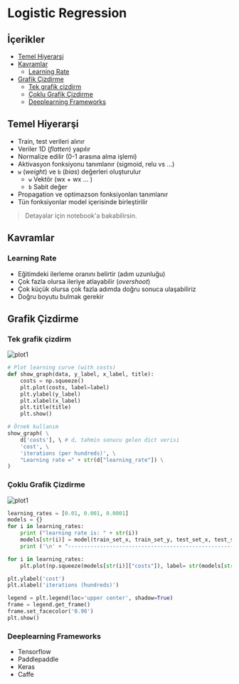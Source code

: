 # Logistic Regression <!-- omit in toc -->

## İçerikler <!-- omit in toc -->

- [Temel Hiyerarşi](#temel-hiyerar%c5%9fi)
- [Kavramlar](#kavramlar)
  - [Learning Rate](#learning-rate)
- [Grafik Çizdirme](#grafik-%c3%87izdirme)
  - [Tek grafik çizdirm](#tek-grafik-%c3%a7izdirm)
  - [Çoklu Grafik Çizdirme](#%c3%87oklu-grafik-%c3%87izdirme)
  - [Deeplearning Frameworks](#deeplearning-frameworks)

## Temel Hiyerarşi

- Train, test verileri alınır
- Veriler 1D (_flatten_) yapılır
- Normalize edilir (0-1 arasına alma işlemi)
- Aktivasyon fonksiyonu tanımlanır (sigmoid, relu vs ...)
- `w` (_weight_) ve `b` (_bias_) değerleri oluşturulur
  - `w` Vektör (wx + wx ... )
  - `b` Sabit değer
- Propagation ve optimazson fonksiyonları tanımlanır
- Tün fonksiyonlar model içerisinde birleştirilir

> Detayalar için notebook'a bakabilirsin.

## Kavramlar

### Learning Rate

- Eğitimdeki ilerleme oranını belirtir (adım uzunluğu)
- Çok fazla olursa ileriye atlayabilir (_overshoot_)
- Çok küçük olursa çok fazla adımda doğru sonuca ulaşabiliriz
- Doğru boyutu bulmak gerekir

## Grafik Çizdirme

### Tek grafik çizdirm

![plot1](../../res/python_plot0.png)

```py
# Plot learning curve (with costs)
def show_graph(data, y_label, x_label, title):
    costs = np.squeeze()
    plt.plot(costs, label=label)
    plt.ylabel(y_label)
    plt.xlabel(x_label)
    plt.title(title)
    plt.show()

# Örnek kullanım
show_graph( \
    d['costs'], \ # d, tahmin sonucu gelen dict verisi
    'cost', \
    'iterations (per hundreds)', \
    "Learning rate =" + str(d["learning_rate"]) \
)
```

### Çoklu Grafik Çizdirme

![plot1](../../res/python_plot1.png)

```py
learning_rates = [0.01, 0.001, 0.0001]
models = {}
for i in learning_rates:
    print ("learning rate is: " + str(i))
    models[str(i)] = model(train_set_x, train_set_y, test_set_x, test_set_y, num_iterations = 1500, learning_rate = i, print_cost = False)
    print ('\n' + "-------------------------------------------------------" + '\n')

for i in learning_rates:
    plt.plot(np.squeeze(models[str(i)]["costs"]), label= str(models[str(i)]["learning_rate"]))

plt.ylabel('cost')
plt.xlabel('iterations (hundreds)')

legend = plt.legend(loc='upper center', shadow=True)
frame = legend.get_frame()
frame.set_facecolor('0.90')
plt.show()
```

### Deeplearning Frameworks

- Tensorflow
- Paddlepaddle
- Keras
- Caffe
